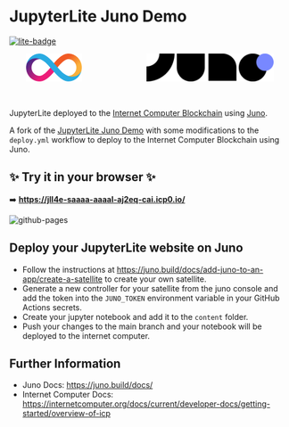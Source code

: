 # JupyterLite Juno Demo

[![lite-badge](https://jupyterlite.rtfd.io/en/latest/_static/badge.svg)](https://jll4e-saaaa-aaaal-aj2eq-cai.icp0.io/)

<div style="display: flex; justify-content: center; align-items: center; gap: 50px;">
    <img src="assets/internet-computer-icp-logo.svg" alt="Juno Logo" height="50">&nbsp;&nbsp;&nbsp;&nbsp;
    <img src="assets/juno_logo.svg"alt="Internet Computer Logo" height="50">
</div>

<br>
<br>

JupyterLite deployed to the [Internet Computer Blockchain](https://internetcomputer.org/) using [Juno](https://juno.build). 


A fork of the [JupyterLite Juno Demo](https://github.com/jupyterlite/jupyterlite-demo-juno) with some modifications to the `deploy.yml` workflow to deploy to the Internet Computer Blockchain using Juno.

## ✨ Try it in your browser ✨

➡️ **https://jll4e-saaaa-aaaal-aj2eq-cai.icp0.io/**

![github-pages](https://user-images.githubusercontent.com/591645/120649478-18258400-c47d-11eb-80e5-185e52ff2702.gif)

## Deploy your JupyterLite website on Juno

- Follow the instructions at https://juno.build/docs/add-juno-to-an-app/create-a-satellite to create your own satellite.
- Generate a new controller for your satellite from the juno console and add the token into the `JUNO_TOKEN` environment variable in your GitHub Actions secrets.
- Create your jupyter notebook and add it to the `content` folder.
- Push your changes to the main branch and your notebook will be deployed to the internet computer.

## Further Information

- Juno Docs: https://juno.build/docs/
- Internet Computer Docs: https://internetcomputer.org/docs/current/developer-docs/getting-started/overview-of-icp
